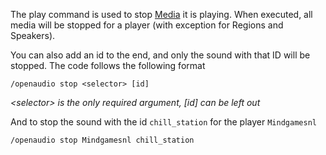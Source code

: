 The play command is used to stop [Media](media.md) it is playing. When executed, all media will be stopped for a player (with exception for Regions and Speakers).

You can also add an id to the end, and only the sound with that ID will be stopped. The code follows the following format
```
/openaudio stop <selector> [id]
```
*&lt;selector> is the only required argument, [id] can be left out*

And to stop the sound with the id `chill_station` for the player `Mindgamesnl`
```
/openaudio stop Mindgamesnl chill_station
```